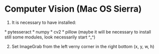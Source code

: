 # Computer Vision (Mac OS Sierra)

1) It is necessary to have installed:

 ° pytesseract
 ° numpy
 ° cv2
 ° pillow
  (maybe it will be necessary to install still some modules, look necessarily start ^_^)

2) Set ImageGrab from the left verny corner in the right bottom (x, y, w, h)

